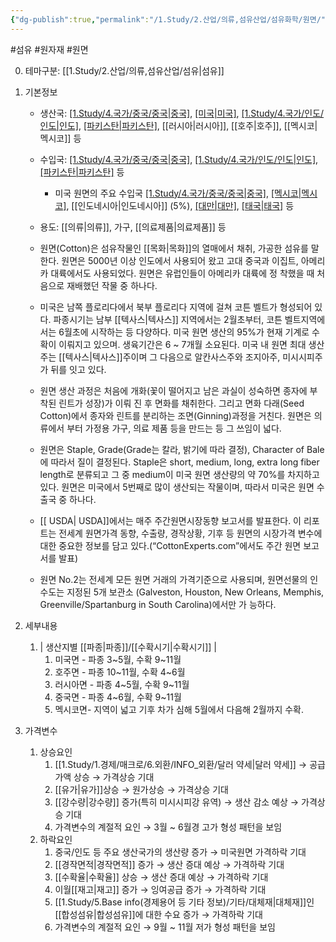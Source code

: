 ```yaml
---
{"dg-publish":true,"permalink":"/1.Study/2.산업/의류,섬유산업/섬유화학/원면/","created":"2024-11-20T21:02:29.120+09:00","updated":"2025-06-26T15:43:59.437+09:00"}
---
```


#섬유 #원자재 #원면 

0. 테마구분: [[1.Study/2.산업/의류,섬유산업/섬유\|섬유]]


1. 기본정보

	- 생산국: [[1.Study/4.국가/중국/중국\|중국]](27%), [[미국\|미국]](19%), [[1.Study/4.국가/인도/인도\|인도]](18%), [[파키스탄\|파키스탄]](8%), [[러시아\|러시아]], [[호주\|호주]], [[멕시코\|멕시코]] 등
	- 수입국:  [[1.Study/4.국가/중국/중국\|중국]](40%), [[1.Study/4.국가/인도/인도\|인도]](15%), [[파키스탄\|파키스탄]](10%) 등
		- 미국 원면의 주요 수입국 [[1.Study/4.국가/중국/중국\|중국]](52%), [[멕시코\|멕시코]](8%), [[인도네시아\|인도네시아]] (5%), [[대만\|대만]](3%), [[태국\|태국]](4%) 등
	- 용도: [[의류\|의류]], 가구, [[의료제품\|의료제품]] 등

	- 원면(Cotton)은 섬유작물인 [[목화\|목화]]의 열매에서 채취, 가공한 섬유를 말한다. 원면은 5000년 이상 인도에서 사용되어 왔고 고대 중국과 이집트, 아메리카 대륙에서도 사용되었다. 원면은 유럽인들이 아메리카 대륙에 정 착했을 때 처음으로 재배했던 작물 중 하나다. 
	- 미국은 남쪽 플로리다에서 북부 플로리다 지역에 걸쳐 코튼 벨트가 형성되어 있다. 파종시기는 남부 [[텍사스\|텍사스]] 지역에서는 2월초부터, 코튼 벨트지역에서는 6월초에 시작하는 등 다양하다. 미국 원면 생산의 95%가 현재 기계로 수확이 이뤄지고 있으며. 생육기간은 6 ~ 7개월 소요된다. 미국 내 원면 최대 생산 주는 [[텍사스\|텍사스]]주이며 그 다음으로 알칸사스주와 조지아주, 미시시피주가 뒤를 잇고 있다. 
	- 원면 생산 과정은 처음에 개화(꽃이 떨어지고 남은 과실이 성숙하면 종자에 부착된 린트가 성장)가 이뤄 진 후 면화를 채취한다. 그리고 면화 다래(Seed Cotton)에서 종자와 린트를 분리하는 조면(Ginning)과정을 거친다. 원면은 의류에서 부터 가정용 가구, 의료 제품 등을 만드는 등 그 쓰임이 넓다. 
	- 원면은 Staple, Grade(Grade는 칼라, 밝기에 따라 결정), Character of Bale에 따라서 질이 결정된다. Staple은 short, medium, long, extra long fiber length로 분류되고 그 중 medium이 미국 원면 생산량의 약 70%를 차지하고 있다. 원면은 미국에서 5번째로 많이 생산되는 작물이며, 따라서 미국은 원면 수출국 중 하나다. 
	- [[ USDA\| USDA]]에서는 매주 주간원면시장동향 보고서를 발표한다. 이 리포트는 전세계 원면가격 동향, 수출량, 경작상황, 기후 등 원면의 시장가격 변수에 대한 중요한 정보를 담고 있다.(“CottonExperts.com”에서도 주간 원면 보고서를 발표) 
	- 원면 No.2는 전세계 모든 원면 거래의 가격기준으로 사용되며, 원면선물의 인수도는 지정된 5개 보관소 (Galveston, Houston, New Orleans, Memphis, Greenville/Spartanburg in South Carolina)에서만 가 능하다.



1. 세부내용
	1. | 생산지별 [[파종\|파종]]/[[수확시기\|수확시기]] | 
		1. 미국면 - 파종 3~5월, 수확 9~11월 
		2. 호주면 - 파종 10~11월, 수확 4~6월 
		3. 러시아면 - 파종 4~5월, 수확 9~11월 
		4. 중국면 - 파종 4~6월, 수확 9~11월 
		5. 멕시코면- 지역이 넓고 기후 차가 심해 5월에서 다음해 2월까지 수확.




1. 가격변수
	1. 상승요인
		1. [[1.Study/1.경제/매크로/6.외환/INFO_외환/달러 약세\|달러 약세]] → 공급가액 상승 → 가격상승 기대 
		2. [[유가\|유가]]상승 → 원가상승 → 가격상승 기대 
		3. [[강수량\|강수량]] 증가(특히 미시시피강 유역) → 생산 감소 예상 → 가격상승 기대
		4. 가격변수의 계절적 요인 → 3월 ~ 6월경 고가 형성 패턴을 보임
	2. 하락요인
		1. 중국/인도 등 주요 생산국가의 생산량 증가 → 미국원면 가격하락 기대 
		2. [[경작면적\|경작면적]] 증가 → 생산 증대 예상 → 가격하락 기대 
		3. [[수확율\|수확율]] 상승 → 생산 증대 예상 → 가격하락 기대
		4. 이월[[재고\|재고]] 증가 → 잉여공급 증가 → 가격하락 기대 
		5. [[1.Study/5.Base info(경제용어 등 기타 정보)/기타/대체재\|대체재]]인 [[합성섬유\|합성섬유]]에 대한 수요 증가 → 가격하락 기대 
		6. 가격변수의 계절적 요인 → 9월 ~ 11월 저가 형성 패턴을 보임